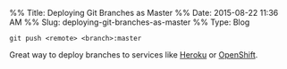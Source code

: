 %% Title: Deploying Git Branches as Master
%% Date: 2015-08-22 11:36 AM
%% Slug: deploying-git-branches-as-master
%% Type: Blog

	git push <remote> <branch>:master

Great way to deploy branches to services like [Heroku](https://www.heroku.com) or [OpenShift](https://www.openshift.com). 
